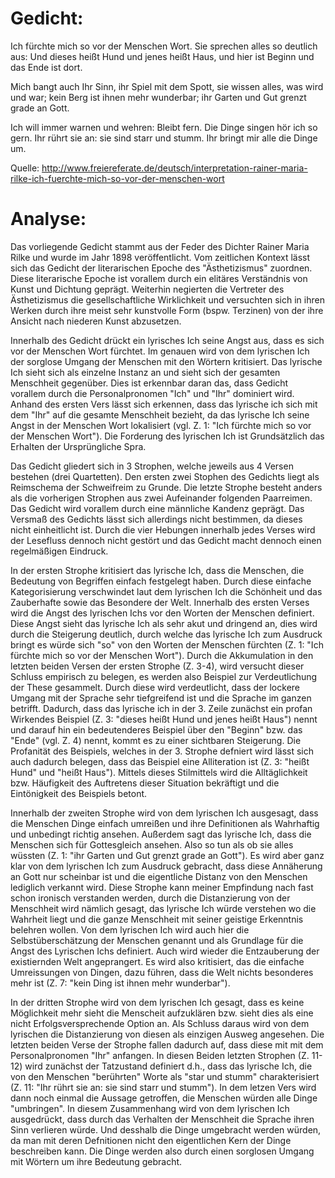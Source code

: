 # Gedicht:

Ich fürchte mich so vor der Menschen Wort. 
Sie sprechen alles so deutlich aus: 
Und dieses heißt Hund und jenes heißt Haus, 
und hier ist Beginn und das Ende ist dort. 

Mich bangt auch Ihr Sinn, ihr Spiel mit dem Spott, 
sie wissen alles, was wird und war; 
kein Berg ist ihnen mehr wunderbar; 
ihr Garten und Gut grenzt grade an Gott. 

Ich will immer warnen und wehren: Bleibt fern. 
Die Dinge singen hör ich so gern. 
Ihr rührt sie an: sie sind starr und stumm. 
Ihr bringt mir alle die Dinge um.

Quelle: http://www.freiereferate.de/deutsch/interpretation-rainer-maria-rilke-ich-fuerchte-mich-so-vor-der-menschen-wort

# Analyse:

Das vorliegende Gedicht stammt aus der Feder des Dichter Rainer Maria Rilke und wurde im Jahr 1898 veröffentlicht.
Vom zeitlichen Kontext lässt sich das Gedicht der literarischen Epoche des "Ästhetizismus" zuordnen.
Diese literarische Epoche ist vorallem durch ein elitäres Verständnis von Kunst und Dichtung geprägt. 
Weiterhin negierten die Vertreter des Ästhetizismus die gesellschaftliche Wirklichkeit und versuchten sich in ihren Werken durch ihre meist sehr kunstvolle Form (bspw. Terzinen) von der ihre Ansicht nach niederen Kunst abzusetzen.

Innerhalb des Gedicht drückt ein lyrisches Ich seine Angst aus, dass es sich vor der Menschen Wort fürchtet.
Im genauen wird von dem lyrischen Ich der sorglose Umgang der Menschen mit den Wörtern kritisiert.
Das lyrische Ich sieht sich als einzelne Instanz an und sieht sich der gesamten Menschheit gegenüber.
Dies ist erkennbar daran das, dass Gedicht vorallem durch die Personalpronomen "Ich" und "Ihr" dominiert wird. 
Anhand des ersten Vers lässt sich erkennen, dass das lyrische ich sich mit dem "Ihr" auf die gesamte Menschheit bezieht, da das lyrische Ich seine Angst in der Menschen Wort lokalisiert (vgl. Z. 1: "Ich fürchte mich so vor der Menschen Wort").
Die Forderung des lyrischen Ich ist Grundsätzlich das Erhalten der Ursprüngliche Spra.

Das Gedicht gliedert sich in 3 Strophen, welche jeweils aus 4 Versen bestehen (drei Quartetten).
Den ersten zwei Stophen des Gedichts liegt als Reimschema der Schweifreim zu Grunde.
Die letzte Strophe besteht anders als die vorherigen Strophen aus zwei Aufeinander folgenden Paarreimen.
Das Gedicht wird vorallem durch eine männliche Kandenz geprägt.
Das Versmaß des Gedichts lässt sich allerdings nicht bestimmen, da dieses nicht einheitlicht ist.
Durch die vier Hebungen innerhalb jedes Verses wird der Lesefluss dennoch nicht gestört und das Gedicht macht dennoch einen regelmäßigen Eindruck.

In der ersten Strophe kritisiert das lyrische Ich, dass die Menschen, die Bedeutung von Begriffen einfach festgelegt haben.
Durch diese einfache Kategorisierung verschwindet laut dem lyrischen Ich die Schönheit und das Zauberhafte sowie das Besondere der Welt.
Innerhalb des ersten Verses wird die Angst des lyrischen Ichs vor den Worten der Menschen definiert. 
Diese Angst sieht das lyrische Ich als sehr akut und dringend an, dies wird durch die Steigerung deutlich, durch welche das lyrische Ich zum Ausdruck bringt es würde sich "so" von den Worten der Menschen fürchten (Z. 1: "Ich fürchte mich so vor der Menschen Wort").
Durch die Akkumulation in den letzten beiden Versen der ersten Strophe (Z. 3-4), wird versucht dieser Schluss empirisch zu belegen, es werden also Beispiel zur Verdeutlichung der These gesammelt.
Durch diese wird verdeutlicht, dass der lockere Umgang mit der Sprache sehr tiefgreifend ist und die Sprache im ganzen betrifft.
Dadurch, dass das lyrische ich in der 3. Zeile zunächst ein profan Wirkendes Beispiel (Z. 3: "dieses heißt Hund und jenes heißt Haus") nennt und darauf hin ein bedeutenderes Beispiel über den "Beginn" bzw. das "Ende" (vgl. Z. 4) nennt, kommt es zu einer sichtbaren Steigerung. 
Die Profanität des Beispiels, welches in der 3. Strophe defniert wird lässt sich auch dadurch belegen, dass das Beispiel eine Alliteration ist (Z. 3: "heißt Hund" und "heißt Haus").
Mittels dieses Stilmittels wird die Alltäglichkeit bzw. Häufigkeit des Auftretens dieser Situation bekräftigt und die Eintönigkeit des Beispiels betont.

Innerhalb der zweiten Strophe wird von dem lyrischen Ich ausgesagt, dass die Menschen Dinge einfach umreißen und ihre Definitionen als Wahrhaftig und unbedingt richtig ansehen. 
Außerdem sagt das lyrische Ich, dass die Menschen sich für Gottesgleich ansehen. Also so tun als ob sie alles wüssten (Z. 1: "ihr Garten und Gut grenzt grade an Gott").
Es wird aber ganz klar von dem lyrischen Ich zum Ausdruck gebracht, dass diese Annäherung an Gott nur scheinbar ist und die eigentliche Distanz von den Menschen lediglich verkannt wird.
Diese Strophe kann meiner Empfindung nach fast schon ironisch verstanden werden, durch die Distanzierung von der Menschheit wird nämlich gesagt, 
das lyrische Ich würde verstehen wo die Wahrheit liegt und die ganze Menschheit mit seiner geistige Erkenntnis belehren wollen.
Von dem lyrischen Ich wird auch hier die Selbstüberschätzung der Menschen genannt und als  Grundlage für die Angst des Lyrischen Ichs definiert.
Auch wird wieder die Entzauberung der existiernden Welt angeprangert. Es wird also kritisiert, das die einfache Umreissungen von Dingen, dazu führen, dass die Welt nichts besonderes mehr ist (Z. 7: "kein Ding ist ihnen mehr wunderbar").

In der dritten Strophe wird von dem lyrischen Ich gesagt, dass es keine Möglichkeit mehr sieht die Menscheit aufzuklären bzw. sieht dies als eine nicht Erfolgsversprechende Option an.
Als Schluss daraus wird von dem lyrischen die Distanzierung von diesen als einzigen Ausweg angesehen.
Die letzten beiden Verse der Strophe fallen dadurch auf, dass diese mit mit dem Personalpronomen "Ihr" anfangen. 
In diesen Beiden letzten Strophen (Z. 11-12) wird zunächst der Tatzustand definiert d.h., dass das lyrische Ich, die von den Menschen "berührten" Worte als "star und stumm" charakterisiert (Z. 11: "Ihr rührt sie an: sie sind starr und stumm").
In dem letzen Vers wird dann noch einmal die Aussage getroffen, die Menschen würden alle Dinge "umbringen". 
In diesem Zusammenhang wird von dem lyrischen Ich ausgedrückt, dass durch das Verhalten der Menschheit die Sprache ihren Sinn verlieren würde. 
Und desshalb die Dinge umgebracht werden würden, da man mit deren Defnitionen nicht den eigentlichen Kern der Dinge beschreiben kann.
Die Dinge werden also durch einen sorglosen Umgang mit Wörtern um ihre Bedeutung gebracht.
